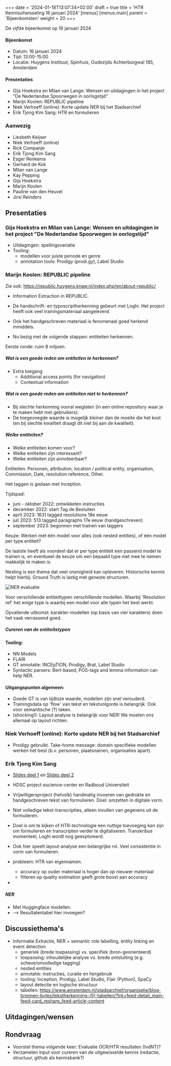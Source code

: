 +++
date = '2024-01-18T13:07:34+02:00'
draft = true
title = 'HTR Kennisuitwisseling 16 januari 2024'
[menus]
[menus.main]
parent = 'Bijeenkomsten'
weight = 20
+++

De vijfde bijeenkomst op 16 januari 2024

#### Bijeenkomst

- Datum: 16 januari 2024
- Tijd: 13:00-15:00
- Locatie: Huygens Instituut, Spinhuis, Oudezijds Achterburgwal 185, Amsterdam

#### Presentaties

- Gijs Hoekstra en Milan van Lange: Wensen en uitdagingen in het project "De Nederlandse Spoorwegen in oorlogstijd"
- Marijn Koolen: REPUBLIC pipeline
- Niek Verhoeff (online): Korte update NER bij het Stadsarchief
- Erik Tjong Kim Sang: HTR en formulieren

<!--more-->

### Aanwezig

- Liesbeth Keijser
- Niek Verhoeff (online)
- Rick Companje
- Erik Tjong Kim Sang
- Esger Renkema
- Gerhard de Kok
- Milan van Lange
- Kay Pepping
- Gijs Hoekstra
- Marijn Koolen
- Pauline van den Heuvel
- Jirsi Reinders




## Presentaties

### Gijs Hoekstra en Milan van Lange: Wensen en uitdagingen in het project "De Nederlandse Spoorwegen in oorlogstijd"

- Uitdagingen: spellingsvariatie
- Tooling: 
    - modellen voor juiste periode en genre
    - annotation tools: Prodigy (prodi.gy), Label Studio

### Marijn Koolen: REPUBLIC pipeline

Zie ook: https://republic.huygens.knaw.nl/index.php/en/about-republic/ 

- Information Extraction in REPUBLIC.
- De handschrift- en typoscriptherkenning gebeurt met Loghi. Het project heeft ook veel trainingsmateriaal aangeleverd.

- Ook het handgeschreven materiaal is fenomenaal goed herkend inmiddels.

- Nu bezig met de volgende stappen: entiteiten herkennen. 

Eerste ronde: ruim 8 miljoen. 

##### Wat is een goede reden om entiteiten te herkennen?

- Extra toegang
    - Additional access points (for navigation)
    - Contextual information 

##### Wat is een goede reden om entiteiten niet te herkennen?

- Bij slechte herkenning vooral weglaten (in een online repository waar je te maken hebt met gebruikers).
- De toegevoegde waarde is mogelijk kleiner dan de moeite die het kost (en bij slechte kwaliteit draagt dit niet bij aan de kwaliteit).

##### Welke entiteiten?
- Welke entiteiten komen voor?
- Welke entiteiten zijn interessant?
- Welke entiteiten zijn annoteerbaar?

Entiteiten: Personen, attribution, location / political entity, organisation, Commission, Date, resolution reference, Other.

Het taggen is gedaan met Inception. 

Tijdspad:
- juni - oktober 2022: ontwikkelen instructies
- december 2022: start Tag de Besluiten
- april 2023: 1631 tagged resolutions 18e eeuw
- juli 2023: 513 tagged paragraphs 17e eeuw (handgeschreven)
- september 2023: begonnen met trainen van taggers

Keuze: Werken met één model voor alles (ook nested entities), of één model per type entiteit? 

De laatste heeft als voordeel dat er per type entiteit een passend model te trainen is, en eventueel de keuze om een bepaald type niet mee te nemen makkelijk te maken is.

Nesting is een thema dat veel onenigheid kan opleveren. Historische kennis helpt hierbij. Ground Truth is lastig met geneste structuren.

![NER evaluatie](../../images/ner_evaluation-REPUBLIC.jpg)

Voor verschillende entiteittypen verschillende modellen. Waarbij 'Resolution ref' het enige type is waarbij een model voor alle typen het best werkt.

Opvallende uitkomst: karakter-modellen (op basis van vier karakters) doen het vaak verrassend goed.

##### Cureren van de entiteitstypen

#### Tooling:
- NN Models
- FLAIR
- GT annotatie: INCEpTION, Prodigy, Brat, Label Studio
- Syntactic parsers: Bert-based, POS-tags and lemma information can help NER.

#### Uitgangspunten algemeen:
- Goede GT is van tijdloze waarde, modellen zijn snel verouderd.
- Trainingsdata op 'flow' van tekst en tekstvolgorde is belangrijk. Ook voor semantische (?) taken.
- (shocking!): Layout analyse is belangrijk voor NER! We moeten ons allemaal op layout richten. 

### Niek Verhoeff (online): Korte update NER bij het Stadsarchief
- Prodigy gebruikt. Take-home message: domein specifieke modellen werken het best (b.v. personen, plaatsnamen, organisaties apart). 

### Erik Tjong Kim Sang

- [Slides deel 1](https://ifarm.nl/erikt/talks/slides-20230922-clin.pdf) en [Slides deel 2](https://ifarm.nl/erikt/talks/slides-20231130-clariah.pdf)

- HDSC project escience-center en Radboud Universiteit

- Vrijwilligersproject (hetvolk) handmatig invoeren van gedrukte en handgeschreven tekst van formulieren. Doel: omzetten in digitale vorm.
- Niet volledige tekst-transcripties, alleen invullen van gegevens uit de formulieren.
- Doel is om te kijken of HTR-technologie een nuttige toevoeging kan zijn om formulieren en transcripten verder te digitaliseren. Transkribus momenteel, Loghi wordt nog geexploreerd.

- Ook hier speelt layout-analyse een belangrijke rol. Veel consistentie in vorm van formulieren.

- probleem: HTR van eigennamen.
    - accuracy op ouder materiaal is hoger dan op nieuwer materiaal
    - filteren op quality estimation geeft grote boost aan accuracy
- 

##### NER

- Met Huggingface modellen. 
- --> Resultatentabel hier invoegen?

## Discussiethema's 

- Informatie Extractie, NER + semantic role labelling, entity linking en event detection
    - generiek (brede toepassing) vs. specifiek (bron-georienteerd)
    - toepassing: inhoudelijke analyse vs. brede ontsluiting (e.g. scheve/onvolledige tagging)
    - nested entities
    - annotatie: instructies, curatie en hergebruik
    - tooling: Inception, Prodigy, Label Studio, Flair (Python), SpaCy
    - layout detectie en logische structuur
    - tabellen: https://www.amsterdam.nl/stadsarchief/organisatie/blog-bronnen-bytes/tekstherkenning-(5)-tabellen/?trk=feed-detail_main-feed-card_reshare_feed-article-content

## Uitdagingen/wensen

## Rondvraag

- Voorstel thema volgende keer: Evaluatie OCR/HTR resultaten (IvdNT)?
- Verzamelen input voor cureren van de uitgewisselde kennis (redactie, structuur, github als kennisbank?)





